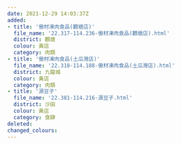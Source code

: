 ```yaml
---
date: 2021-12-29 14:03:37Z
added:
- title: '傲材凍肉食品(觀塘店)'
  file_name: '22.317-114.236-傲材凍肉食品(觀塘店).html'
  district: 觀塘
  colour: 黃店
  category: 肉類
- title: '傲材凍肉食品(土瓜灣店)'
  file_name: '22.318-114.188-傲材凍肉食品(土瓜灣店).html'
  district: 九龍城
  colour: 黃店
  category: 肉類
- title: '源豆子'
  file_name: '22.381-114.216-源豆子.html'
  district: 沙田
  colour: 黃店
  category: 食肆
deleted:
changed_colours:
---
```

